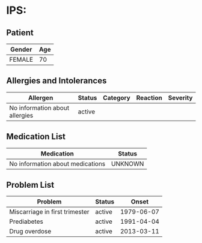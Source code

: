 # IPS:

## Patient

|Gender|Age|
|---|---|
|FEMALE|70|

## Allergies and Intolerances

|Allergen|Status|Category|Reaction|Severity|
|---|---|---|---|---|
|No information about allergies|active||||

## Medication List

|Medication|Status|
|---|---|
|No information about medications|UNKNOWN|

## Problem List

|Problem|Status|Onset|
|---|---|---|
|Miscarriage in first trimester|active|1979-06-07|
|Prediabetes|active|1991-04-04|
|Drug overdose|active|2013-03-11|
